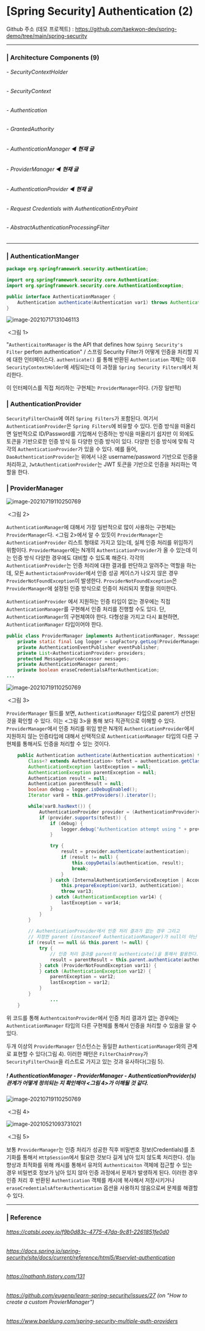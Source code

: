 # [Spring Security]  Authentication (2)

Github 주소 (데모 프로젝트) : https://github.com/taekwon-dev/spring-demo/tree/main/spring-security

___

### | Architecture Components (9)

###### - SecurityContextHolder 

###### - SecurityContext 

###### - Authentication 

###### - GrantedAuthority

###### - AuthenticationManager ◀︎ **현재 글**

###### - ProviderManager ◀︎ **현재 글**

###### - AuthenticationProvider ◀︎ **현재 글**

###### - Request Credentials with AuthenticationEntryPoint 

###### - AbstractAuthenticationProcessingFilter 

---

### | AuthenticationManger 

```java
package org.springframework.security.authentication;

import org.springframework.security.core.Authentication;
import org.springframework.security.core.AuthenticationException;

public interface AuthenticationManager {
    Authentication authenticate(Authentication var1) throws AuthenticationException;
}
```

![image-20210717131046113](./imgs/auth-1.png)

​													<그림 1> 

"`AuthenticaitonManager` is the API that defines how `Spinrg Security's Filter` perfom authentication" / 스프링 Security Filter가 어떻게 인증을 처리할 지에 대한 인터페이스다. `authenticate()` 를 통해 반환된 `Authentication` 객체는 이후 `SecurityContextHolder`에 세팅되는데 이 과정을 `Spring Security Filters`에서 처리한다. 

이 인터페이스를 직접 처리하는 구현체는 `ProviderManager`이다. (가장 일반적)

### | AuthenticationProvider 

`SecurityFilterChain`에 여러 `Spring Filters`가 포함된다. 여기서 `AuthenticationProvider`은 `Spring Filters`에 비유할 수 있다. 인증 방식을 떠올리면 일반적으로 ID/Password를 기입해서 인증하는 방식을 떠올리기 쉽지만 이 외에도 토큰을 기반으로한 인증 방식 등 다양한 인증 방식이 있다. 다양한 인증 방식에 맞춰 각각의 `AuthenticationProvider`가 있을 수 있다. 예를 들어, `DaoAuthenticationProvider`는 위에서 나온 username/password 기반으로 인증을 처리하고, `JwtAuthenticationProvider`는 JWT 토큰을 기반으로 인증을 처리하는 역할을 한다. 

### | ProviderManager 

![image-20210719110250769](./imgs/auth-2-4.png)

​					   <그림 2> 

`AuthenticationManager`에 대해서 가장 일반적으로 많이 사용하는 구현체는 `ProviderManager`다. <그림 2>에서 알 수 있듯이 `ProviderManager`는 `AuthenticationProvider` 리스트 형태로 가지고 있는데, 실제 인증 처리를 위임하기 위함이다. `ProviderManager`에는 N개의 `AuthenticationProvider`가 올 수 있는데 이는 인증 방식 다양한 경우에도 대비할 수 있도록 해준다. 각각의 `AuthenticationProvider`는 인증 처리에 대한 결과를 판단하고 알려주는 역할을 하는데, 모든 `AuthentictaionProvider`에서 인증 성공 케이스가 나오지 않은 경우 `ProviderNotFoundException`이 발생한다. `ProviderNotFoundException`은 `ProviderManager`에 설정된 인증 방식으로 인증이 처리되지 못함을 의미한다. 

`AuthenticationProvider` 에서 지원하는 인증 타입이 없는 경우에는 직접 `AuthenticationManager`를 구현해서 인증 처리를 진행할 수도 있다. 단, `AuthenticationManager`의 구현체여야 한다. 다형성을 가지고 다시 표현하면, `AuthenticationManager` 타입이어야 한다.

```java
public class ProviderManager implements AuthenticationManager, MessageSourceAware, InitializingBean {
    private static final Log logger = LogFactory.getLog(ProviderManager.class);
    private AuthenticationEventPublisher eventPublisher;
    private List<AuthenticationProvider> providers;
    protected MessageSourceAccessor messages;
    private AuthenticationManager parent;
    private boolean eraseCredentialsAfterAuthentication;
...
```

![image-20210719110250769](./imgs/auth-2-3.png)

​																	  <그림 3>

`ProviderManager` 필드를 보면, `AuthenticationManager` 타입으로 parent가 선언된 것을 확인할 수 있다.  이는 <그림 3>을 통해 보다 직관적으로 이해할 수 있다. `ProviderManager`에서 인증 처리를 위임 받은 N개의  `AuthenticationProvider`에서 지원하지 않는 인증타입에 대해서 선택적으로 `AuthenticationManager` 타입의 다른 구현체를 통해서도 인증을 처리할 수 있는 것이다. 

```java
    public Authentication authenticate(Authentication authentication) throws AuthenticationException {
        Class<? extends Authentication> toTest = authentication.getClass();
        AuthenticationException lastException = null;
        AuthenticationException parentException = null;
        Authentication result = null;
        Authentication parentResult = null;
        boolean debug = logger.isDebugEnabled();
        Iterator var8 = this.getProviders().iterator();

        while(var8.hasNext()) {
            AuthenticationProvider provider = (AuthenticationProvider)var8.next();
            if (provider.supports(toTest)) {
                if (debug) {
                    logger.debug("Authentication attempt using " + provider.getClass().getName());
                }

                try {
                    result = provider.authenticate(authentication);
                    if (result != null) {
                        this.copyDetails(authentication, result);
                        break;
                    }
                } catch (InternalAuthenticationServiceException | AccountStatusException var13) {
                    this.prepareException(var13, authentication);
                    throw var13;
                } catch (AuthenticationException var14) {
                    lastException = var14;
                }
            }
        }
      
      	// AuthenticationProvider에서 인증 처리 결과가 없는 경우 그리고 
      	// 지정한 parent (instanceof AuthenticationManager)가 null이 아닌 경우 
        if (result == null && this.parent != null) {
            try {
              	// 인증 처리 결과를 parent의 authenticate()을 통해서 활용한다.
                result = parentResult = this.parent.authenticate(authentication);
            } catch (ProviderNotFoundException var11) {
            } catch (AuthenticationException var12) {
                parentException = var12;
                lastException = var12;
            }
        }
				...
    }

```

위 코드를 통해 `AuthentcaitonProvider`에서 인증 처리 결과가 없는 경우에는 `AuthenticationManager` 타입의 다른 구현체를 통해서 인증을 처리할 수 있음을 알 수 있다. 

두개 이상의 `ProviderManager` 인스턴스는 동일한 `AuthenticationManager`와의 관계로 표현할 수 있다(그림 4). 이러한 패턴은 `FilterChainProxy`가 `SecurityFilterChain`을 리스트로 가지고 있는 것과 유사하다(그림 5). 

##### ! AuthenticationManager - ProviderManager - AuthenticationProvider(s) 관계가 어떻게 정의되는 지 확인해야 <그림 4>가 이해될 것 같다.

![image-20210719110250769](./imgs/auth-2-2.png)

​								  <그림 4> 

![image-20210521093731021](./imgs/SpringSecurity_Big_Picture_5.png)

​					<그림 5> 

보통 `ProviderManager`는 인증 처리가 성공한 직후 비밀번호 정보(Credentials)를 초기화를 통해서 `HttpSession`에서 필요한 것보다 길게 남아 있지 않도록 처리한다. 성능 향상과 최적화를 위해 캐시를 통해서 유저의 `Authenticaiton` 객체에 접근할 수 있는 경우 비밀번호 정보가 남아 있지 않아 인증 과정에서 문제가 발생하게 된다. 이러한 경우 인증 처리 후 반환된 `Authentication` 객체를 캐시에 복사해서 저장시키거나 `eraseCredentialsAfterAuthentication` 옵션을 사용하지 않음으로써 문제를 해결할 수 있다.

___

### | Reference 

###### https://catsbi.oopy.io/f9b0d83c-4775-47da-9c81-2261851fe0d0

###### https://docs.spring.io/spring-security/site/docs/current/reference/html5/#servlet-authentication

###### https://nathanh.tistory.com/131

###### https://github.com/eugenp/learn-spring-security/issues/27 (on "How to create a custom ProvierManager")

###### https://www.baeldung.com/spring-security-multiple-auth-providers 

